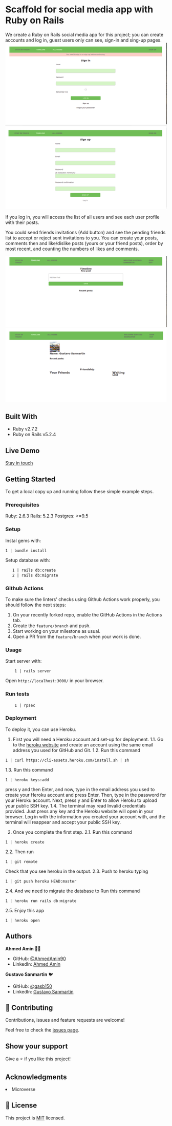 # Scaffold for social media app with Ruby on Rails



We create a Ruby on Rails social media app for this project; you can create accounts and log in, guest users only can see, sign-in and sing-up pages.
<img src="./app/assets/images/sign_in.png">
<img src="./app/assets/images/Sign_up.png">

 If you log in, you will access the list of all users and see each user profile with their posts. 

You could send friends invitations (Add button) and see the pending friends list to accept or reject sent invitations to you. You can create your posts, comments then and like/dislike posts (yours or your friend posts), order by most recent, and counting the numbers of likes and comments.

<img src= "./app/assets/images/Timeline.png">

<img src="./app/assets/images/User_profile.png">

## Built With

- Ruby v2.7.2
- Ruby on Rails v5.2.4

## Live Demo

[Stay in touch](https://serene-bayou-07957.herokuapp.com/)

## Getting Started

To get a local copy up and running follow these simple example steps.

### Prerequisites

Ruby: 2.6.3
Rails: 5.2.3
Postgres: >=9.5

### Setup

Instal gems with:

```
1 | bundle install
```

Setup database with:

```
   1 | rails db:create
   2 | rails db:migrate
```

### Github Actions

To make sure the linters' checks using Github Actions work properly, you should follow the next steps:

1. On your recently forked repo, enable the GitHub Actions in the Actions tab.
2. Create the `feature/branch` and push.
3. Start working on your milestone as usual.
4. Open a PR from the `feature/branch` when your work is done.


### Usage

Start server with:

```
    1 | rails server
```

Open `http://localhost:3000/` in your browser.

### Run tests

```
    1 | rpsec
```

### Deployment

To deploy it, you can use Heroku. 
1. First you will need a Heroku account and set-up for deployment.
1.1. Go to the [heroku website](https://www.heroku.com/) and create an account using the same email address you used for GitHub and Git.
1.2. Run this command 
  ```
  1 | curl https://cli-assets.heroku.com/install.sh | sh
  ```
1.3. Run this command
  ```
  1 | heroku keys:add
  ```
press y and then Enter, and now, type in the email address you used to create your Heroku account and press Enter. Then, type in the password for your Heroku account. Next, press y and Enter to allow Heroku to upload your public SSH key.
1.4. The terminal may read Invalid credentials provided. Just press any key and the Heroku website will open in your browser. Log in with the information you created your account with, and the terminal will reappear and accept your public SSH key.

2. Once you complete the first step.
2.1. Run this command
``` 
1 | heroku create
```
2.2. Then run
```
1 | git remote
```
Check that you see heroku in the output.
2.3. Push to heroku typing 
```
1 | git push heroku HEAD:master
```
2.4.
And we need to migrate the database to 
Run this command
```
1 | heroku run rails db:migrate
```
2.5. Enjoy this app
```
1 | heroku open
```



## Authors


**Ahmed Amin** :man_technologist:
- GitHub: [@AhmedAmin90](https://github.com/AhmedAmin90)
- LinkedIn: [Ahmed Amin](https://www.linkedin.com/in/web-developer/)

**Gustavo Sanmartin** :bird:
- GitHub: [@gasb150](https://github.com/gasb150)
- LinkedIn: [Gustavo Sanmartin](https://www.linkedin.com/in/gustavsanmartin/)


## 🤝 Contributing

Contributions, issues and feature requests are welcome!

Feel free to check the [issues page](issues/).

## Show your support

Give a ⭐️ if you like this project!

## Acknowledgments

<li>Microverse</li>


## 📝 License

<p>This project is <a href="LICENSE">MIT</a> licensed.</p>

